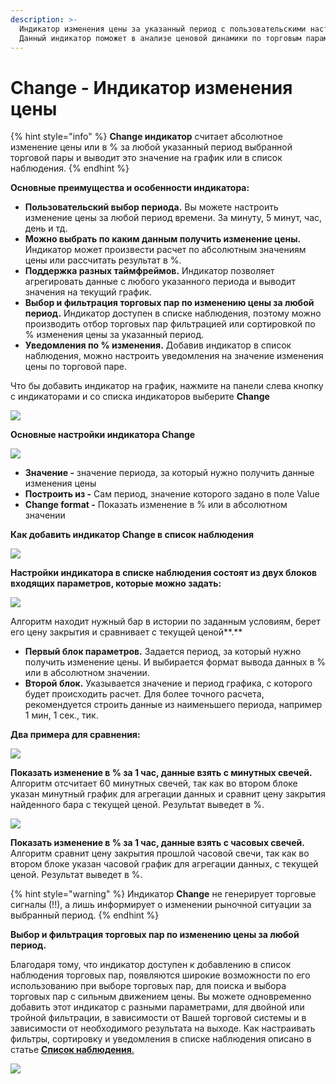```yaml
---
description: >-
  Индикатор изменения цены за указанный период с пользовательскими настройками.
  Данный индикатор поможет в анализе ценовой динамики по торговым парам.
---
```


# Change - Индикатор изменения цены

{% hint style="info" %}
**Change индикатор** считает абсолютное изменение цены или в %  за любой указанный период выбранной торговой пары  и выводит это значение на график или в список наблюдения.
{% endhint %}

**Основные преимущества и особенности индикатора:**

* **Пользовательский выбор периода.** Вы можете настроить изменение цены за любой период времени. За минуту, 5 минут, час, день и тд.
* **Можно выбрать по каким данным получить изменение цены.** Индикатор может произвести расчет по абсолютным значениям цены или рассчитать результат в %.
* **Поддержка разных таймфреймов.** Индикатор позволяет агрегировать данные с любого указанного периода и выводит значения на текущий график.
* **Выбор и фильтрация торговых пар по изменению цены за любой период.** Индикатор доступен в списке наблюдения, поэтому можно производить отбор торговых пар фильтрацией или сортировкой по % изменения цены за указанный период.
* **Уведомления по % изменения.** Добавив индикатор в список наблюдения, можно настроить уведомления на значение изменения цены по торговой паре.

Что бы добавить индикатор на график, нажмите на панели слева кнопку с индикаторами и со списка индикаторов выберите **Change**

![](../../../.gitbook/assets/kak-dobavit.png)

**Основные настройки индикатора Change**

![](../../../.gitbook/assets/nastroiki%20%281%29.png)

* **Значение -** значение периода, за который нужно получить данные изменения цены
* **Построить из -** Сам период, значение которого задано в поле Value
* **Change format -** Показать изменение в % или в абсолютном значении

**Как добавить индикатор Change в список наблюдения**

![](../../../.gitbook/assets/dobavit-v-spisok-nablyudeniya.png)

**Настройки индикатора в списке наблюдения состоят из двух блоков входящих параметров, которые можно задать:**

![](../../../.gitbook/assets/indikator-v-spiske-nablyudeniya.png)

Алгоритм находит нужный бар в истории по заданным условиям, берет его цену закрытия и сравнивает с текущей ценой**.**

* **Первый блок параметров.**  Задается период, за который нужно получить изменение цены. И выбирается формат вывода данных  в % или в абсолютном значении.
* **Второй блок.** Указывается значение и период графика, с которого будет происходить расчет. Для более точного расчета, рекомендуется строить данные из наименьшего периода, например 1 мин, 1 сек., тик.

**Два примера для сравнения:**

![](../../../.gitbook/assets/1ch-1-min.png)

**Показать изменение в % за 1 час, данные взять с минутных свечей.**  
Алгоритм отсчитает 60 минутных свечей, так как во втором блоке указан минутный график для агрегации данных  и сравнит цену закрытия найденного бара с текущей ценой. Результат выведет в %.

![](../../../.gitbook/assets/1ch1ch.png)

**Показать изменение в % за 1 час, данные взять с часовых свечей.**  
Алгоритм сравнит цену закрытия прошлой часовой свечи, так как во втором блоке указан часовой график для агрегации данных, с текущей ценой. Результат выведет в %.

{% hint style="warning" %}
Индикатор **Change** не генерирует торговые сигналы \(!!\), а лишь информирует о изменении рыночной ситуации за выбранный период. 
{% endhint %}

**Выбор и фильтрация торговых пар по изменению цены за любой период.**

Благодаря тому, что индикатор доступен к добавлению в список наблюдения торговых пар, появляются широкие возможности по его использованию при выборе торговых пар, для поиска и выбора торговых пар с сильным движением цены. Вы можете одновременно добавить этот индикатор с разными параметрами, для двойной или тройной фильтрации, в зависимости от Вашей торговой системы и в зависимости от необходимого результата на выходе.  Как настраивать фильтры, сортировку и уведомления в списке наблюдения описано в статье [**Список наблюдения**. ](https://help.quantower.com.ru/analytics-panels/watchlist)

![](../../../.gitbook/assets/cherch-v-piske-nablyudeniya.gif)





